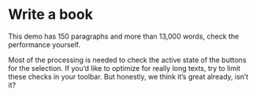 # Write a book

This demo has 150 paragraphs and more than 13,000 words, check the performance yourself.

Most of the processing is needed to check the active state of the buttons for the selection. If you’d like to optimize for really long texts, try to limit these checks in your toolbar. But honestly, we think it’s great already, isn’t it?

<demo name="Examples/Book" />
